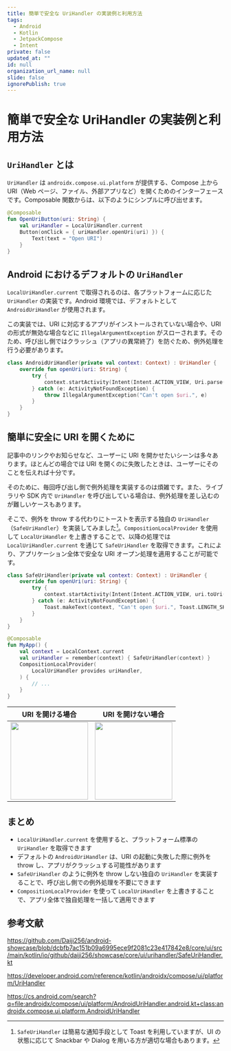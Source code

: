 ```yaml
---
title: 簡単で安全な UriHandler の実装例と利用方法
tags:
  - Android
  - Kotlin
  - JetpackCompose
  - Intent
private: false
updated_at: ""
id: null
organization_url_name: null
slide: false
ignorePublish: true
---
```


# 簡単で安全な UriHandler の実装例と利用方法

## `UriHandler` とは

`UriHandler` は `androidx.compose.ui.platform` が提供する、Compose 上から URI（Web ページ、ファイル、外部アプリなど）を開くためのインターフェースです。Composable 関数からは、以下のようにシンプルに呼び出せます。

```kotlin
@Composable
fun OpenUriButton(uri: String) {
    val uriHandler = LocalUriHandler.current
    Button(onClick = { uriHandler.openUri(uri) }) {
        Text(text = "Open URI")
    }
}
```

## Android におけるデフォルトの `UriHandler`

`LocalUriHandler.current` で取得されるのは、各プラットフォームに応じた `UriHandler` の実装です。Android 環境では、デフォルトとして `AndroidUriHandler` が使用されます。

この実装では、URI に対応するアプリがインストールされていない場合や、URI の形式が無効な場合などに `IllegalArgumentException` がスローされます。そのため、呼び出し側ではクラッシュ（アプリの異常終了）を防ぐため、例外処理を行う必要があります。

```kotlin
class AndroidUriHandler(private val context: Context) : UriHandler {
    override fun openUri(uri: String) {
        try {
            context.startActivity(Intent(Intent.ACTION_VIEW, Uri.parse(uri)))
        } catch (e: ActivityNotFoundException) {
            throw IllegalArgumentException("Can't open $uri.", e)
        }
    }
}
```

## 簡単に安全に URI を開くために

記事中のリンクやお知らせなど、ユーザーに URI を開かせたいシーンは多々あります。ほとんどの場合では URI を開くのに失敗したときは、ユーザーにそのことを伝えれば十分です。

そのために、毎回呼び出し側で例外処理を実装するのは煩雑です。また、ライブラリや SDK 内で `UriHandler` を呼び出している場合は、例外処理を差し込むのが難しいケースもあります。

そこで、例外を throw する代わりにトーストを表示する独自の `UriHandler`（`SafeUriHandler`）を実装してみました[^toast]。`CompositionLocalProvider` を使用して `LocalUriHandler` を上書きすることで、以降の処理では `LocalUriHandler.current` を通じて `SafeUriHandler` を取得できます。これにより、アプリケーション全体で安全な URI オープン処理を適用することが可能です。

[^toast]: `SafeUriHandler` は簡易な通知手段として Toast を利用していますが、UI の状態に応じて Snackbar や Dialog を用いる方が適切な場合もあります。

```kotlin
class SafeUriHandler(private val context: Context) : UriHandler {
    override fun openUri(uri: String) {
        try {
            context.startActivity(Intent(Intent.ACTION_VIEW, uri.toUri()))
        } catch (e: ActivityNotFoundException) {
            Toast.makeText(context, "Can't open $uri.", Toast.LENGTH_SHORT).show()
        }
    }
}
```

```kotlin
@Composable
fun MyApp() {
    val context = LocalContext.current
    val uriHandler = remember(context) { SafeUriHandler(context) }
    CompositionLocalProvider(
        LocalUriHandler provides uriHandler,
    ) {
        // ...
    }
}
```

|                                                          URI を開ける場合                                                           |                                                         URI を開けない場合                                                          |
| :---------------------------------------------------------------------------------------------------------------------------------: | :---------------------------------------------------------------------------------------------------------------------------------: |
| <img src="https://qiita-image-store.s3.ap-northeast-1.amazonaws.com/0/699841/f1d26180-d8dc-4494-9fc1-a5b03b8c8ba6.gif" width="180"> | <img src="https://qiita-image-store.s3.ap-northeast-1.amazonaws.com/0/699841/4b17e779-47d0-4cd5-a5fb-59bd5bfcaeb0.gif" width="180"> |

## まとめ

- `LocalUriHandler.current` を使用すると、プラットフォーム標準の `UriHandler` を取得できます
- デフォルトの `AndroidUriHandler` は、URI の起動に失敗した際に例外を throw し、アプリがクラッシュする可能性があります
- `SafeUriHandler` のように例外を throw しない独自の `UriHandler` を実装することで、呼び出し側での例外処理を不要にできます
- `CompositionLocalProvider` を使って `LocalUriHandler` を上書きすることで、アプリ全体で独自処理を一括して適用できます

## 参考文献

https://github.com/Daiji256/android-showcase/blob/dcbfb7ac151b09a6995ece9f2081c23e417842e8/core/ui/src/main/kotlin/io/github/daiji256/showcase/core/ui/urihandler/SafeUriHandler.kt

https://developer.android.com/reference/kotlin/androidx/compose/ui/platform/UriHandler

https://cs.android.com/search?q=file:androidx/compose/ui/platform/AndroidUriHandler.android.kt+class:androidx.compose.ui.platform.AndroidUriHandler
